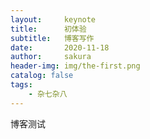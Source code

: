 ```yaml
---
layout:     keynote
title:      初体验
subtitle:   博客写作
date:       2020-11-18
author:     sakura
header-img: img/the-first.png
catalog: false
tags:
    - 杂七杂八
---
```


博客测试










